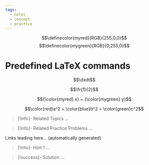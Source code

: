 ```yaml
---
tags:
  - notes
  - concept
  - practice
---
```

$$\newcommand{\dxdt}{\frac{\displaystyle dx}{\displaystyle dt}\Bigg|_{\substack{\theta=\frac{\pi}{3}}}}$$
$$\newcommand{\fr}[1][2]{\frac{\displaystyle #1}{\displaystyle #2}}$$
$$\definecolor{myred}{RGB}{255,0,0}$$
$$\definecolor{mygreen}{RGB}{0,255,0}$$

# Predefined LaTeX commands
$$\dxdt$$

$$\fr{1}{2}$$

$${\color{myred} x} + {\color{mygreen} y}$$

$$\color{red}a^2 + \color{blue}b^2 = \color{green}c^2$$


> [!info]- Related Topics
>...

> [!info]- Related Practice Problems 
>...

Links leading here… (automatically generated)
 
<div style="page-break-after: always;"></div>

> [!info]- Hint 1
> ... 

> [!success]- Solution
> ...